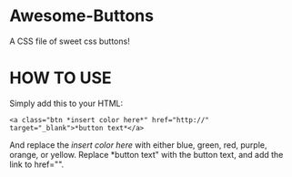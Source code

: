 Awesome-Buttons
===============

A CSS file of sweet css buttons!

HOW TO USE
==========

Simply add this to your HTML:

```
<a class="btn *insert color here*" href="http://" target="_blank">*button text*</a>
```

And replace the *insert color here* with either blue, green, red, purple, orange, or yellow. Replace *button text" with the button text, and add the link to href="".
